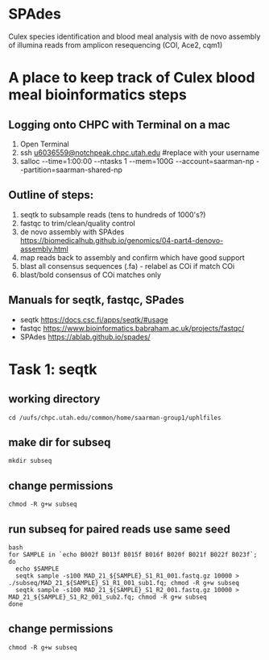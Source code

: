 # SPAdes
Culex species identification and blood meal analysis with de novo assembly of illumina reads from amplicon resequencing (COI, Ace2, cqm1)

# A place to keep track of Culex blood meal bioinformatics steps

## Logging onto CHPC with Terminal on a mac
1. Open Terminal
2. ssh u6036559@notchpeak.chpc.utah.edu        #replace with your username
3. salloc --time=1:00:00 --ntasks 1 --mem=100G --account=saarman-np --partition=saarman-shared-np

## Outline of steps:
1. seqtk to subsample reads (tens to hundreds of 1000's?)
2. fastqc to trim/clean/quality control
3. de novo assembly with SPAdes https://biomedicalhub.github.io/genomics/04-part4-denovo-assembly.html
4. map reads back to assembly and confirm which have good support
5. blast all consensus sequences (.fa) - relabel as COi if match COi
6. blast/bold consensus of COi matches only

## Manuals for seqtk, fastqc, SPades 
 - seqtk https://docs.csc.fi/apps/seqtk/#usage   
 - fastqc https://www.bioinformatics.babraham.ac.uk/projects/fastqc/
 - SPAdes https://ablab.github.io/spades/ 

# Task 1: seqtk 
## working directory
```cd /uufs/chpc.utah.edu/common/home/saarman-group1/uphlfiles```

## make dir for subseq
```mkdir subseq```

## change permissions
```chmod -R g+w subseq```

## run subseq for paired reads use same seed
```
bash
for SAMPLE in `echo B002f B013f B015f B016f B020f B021f B022f B023f`; do
  echo $SAMPLE
  seqtk sample -s100 MAD_21_${SAMPLE}_S1_R1_001.fastq.gz 10000 > ./subseq/MAD_21_${SAMPLE}_S1_R1_001_sub1.fq; chmod -R g+w subseq
  seqtk sample -s100 MAD_21_${SAMPLE}_S1_R2_001.fastq.gz 10000 > MAD_21_${SAMPLE}_S1_R2_001_sub2.fq; chmod -R g+w subseq
done
```

## change permissions
```
chmod -R g+w subseq
```












